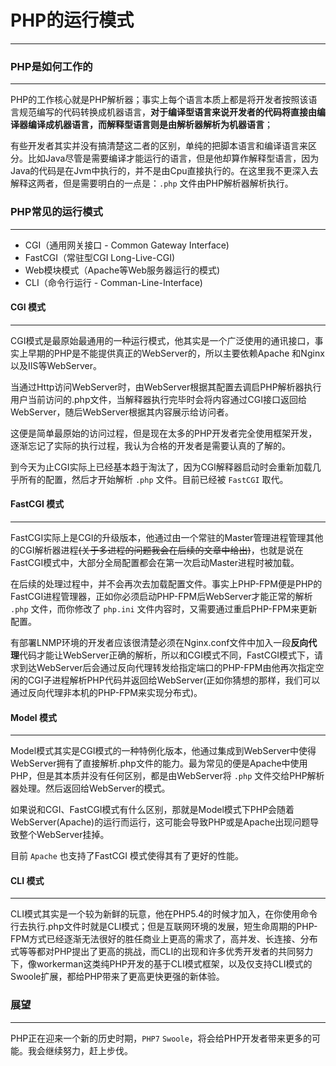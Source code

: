 # PHP的运行模式
---

### PHP是如何工作的
---
PHP的工作核心就是PHP解析器；事实上每个语言本质上都是将开发者按照该语言规范编写的代码转换成机器语言，**对于编译型语言来说开发者的代码将直接由编译器编译成机器语言，而解释型语言则是由解析器解析为机器语言**；

有些开发者其实并没有搞清楚这二者的区别，单纯的把脚本语言和编译语言来区分。比如Java尽管是需要编译才能运行的语言，但是他却算作解释型语言，因为Java的代码是在Jvm中执行的，并不是由Cpu直接执行的。在这里我不更深入去解释这两者，但是需要明白的一点是：`.php` 文件由PHP解析器解析执行。

### PHP常见的运行模式
---
- CGI（通用网关接口 - Common Gateway Interface)
- FastCGI（常驻型CGI Long-Live-CGI)
- Web模块模式（Apache等Web服务器运行的模式)
- CLI（命令行运行 - Comman-Line-Interface)

#### CGI 模式
---
CGI模式是最原始最通用的一种运行模式，他其实是一个广泛使用的通讯接口，事实上早期的PHP是不能提供真正的WebServer的，所以主要依赖Apache 和Nginx 以及IIS等WebServer。


当通过Http访问WebServer时，由WebServer根据其配置去调启PHP解析器执行用户当前访问的.php文件，当解释器执行完毕时会将内容通过CGI接口返回给WebServer，随后WebServer根据其内容展示给访问者。

这便是简单最原始的访问过程，但是现在太多的PHP开发者完全使用框架开发，逐渐忘记了实际的执行过程，我认为合格的开发者是需要认真的了解的。

到今天为止CGI实际上已经基本趋于淘汰了，因为CGI解释器启动时会重新加载几乎所有的配置，然后才开始解析 `.php` 文件。目前已经被  `FastCGI` 取代。

#### FastCGI 模式
---
FastCGI实际上是CGI的升级版本，他通过由一个常驻的Master管理进程管理其他的CGI解析器进程~~(关于多进程的问题我会在后续的文章中给出)~~，也就是说在FastCGI模式中，大部分全局配置都会在第一次启动Master进程时被加载。

在后续的处理过程中，并不会再次去加载配置文件。事实上PHP-FPM便是PHP的FastCGI进程管理器，正如你必须启动PHP-FPM后WebServer才能正常的解析 `.php` 文件，而你修改了 `php.ini` 文件内容时，又需要通过重启PHP-FPM来更新配置。

有部署LNMP环境的开发者应该很清楚必须在Nginx.conf文件中加入一段**反向代理**代码才能让WebServer正确的解析，所以和CGI模式不同，FastCGI模式下，请求到达WebServer后会通过反向代理转发给指定端口的PHP-FPM由他再次指定空闲的CGI子进程解析PHP代码并返回给WebServer(正如你猜想的那样，我们可以通过反向代理非本机的PHP-FPM来实现分布式)。

#### Model 模式
---

Model模式其实是CGI模式的一种特例化版本，他通过集成到WebServer中使得WebServer拥有了直接解析.php文件的能力。最为常见的便是Apache中使用PHP，但是其本质并没有任何区别，都是由WebServer将 `.php` 文件交给PHP解析器处理。然后返回给WebServer的模式。

如果说和CGI、FastCGI模式有什么区别，那就是Model模式下PHP会随着WebServer(Apache)的运行而运行，这可能会导致PHP或是Apache出现问题导致整个WebServer挂掉。

目前 `Apache` 也支持了FastCGI 模式使得其有了更好的性能。

#### CLI 模式
---
CLI模式其实是一个较为新鲜的玩意，他在PHP5.4的时候才加入，在你使用命令行去执行.php文件时就是CLI模式；但是互联网环境的发展，短生命周期的PHP-FPM方式已经逐渐无法很好的胜任商业上更高的需求了，高并发、长连接、分布式等等都对PHP提出了更高的挑战，而CLI的出现和许多优秀开发者的共同努力下，像workerman这类纯PHP开发的基于CLI模式框架，以及仅支持CLI模式的Swoole扩展，都给PHP带来了更高更快更强的新体验。

### 展望
---
PHP正在迎来一个新的历史时期，`PHP7` `Swoole`，将会给PHP开发者带来更多的可能。我会继续努力，赶上步伐。
